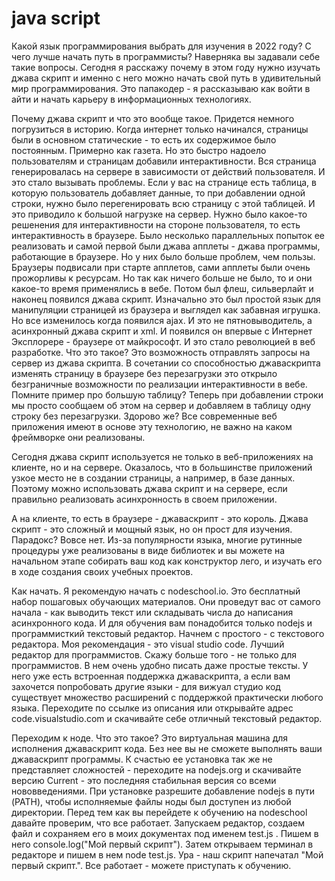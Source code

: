 # java script

Какой язык программирования выбрать для изучения в 2022 году? С чего лучше начать путь в программисты? Наверняка вы задавали себе такие вопросы. Сегодня я расскажу почему в этом году нужно изучать джава скрипт и именно с него можно начать свой путь в удивительный мир программирования. Это папакодер - я рассказываю как войти в айти и начать карьеру в информационных технологиях. 

Почему джава скрипт и что это вообще такое. Придется немного погрузиться в историю. Когда интернет только начинался, страницы были в основном статические - то есть их содержимое было постоянным. Примерно как газета. Но это быстро надоело пользователям и страницам добавили интерактивности. Вся страница генерировалась на сервере в зависимости от действий пользователя. И это стало вызывать проблемы. Если у вас на странице есть таблица, в которую пользователь добавляет данные, то при добавлении одной строки, нужно было перегенировать всю страницу с этой таблицей. И это приводило к большой нагрузке на сервер. Нужно было какое-то решенения для интерактивности на стороне пользователя, то есть интерактивность в браузере. Было несколько параллельных попыток ее реализовать и самой первой были джава апплеты - джава программы, работающие в браузере. Но у них было больше проблем, чем пользы. Браузеры подвисали при старте апплетов, сами апплеты были очень прожорливы к ресурсам. Но так как ничего больше не было, то и они какое-то время применялись в вебе. Потом был флеш, сильверлайт и наконец появился джава скрипт. Изначально это был простой язык для манипуляции страницей из браузера и выглядел как забавная игрушка. Но все изменилось когда появился ajax. И это не пятновыводитель, а асинхронный джава скрипт и xml. И появился он впервые с Интернет Эксплорере - браузере от майкрософт. И это стало революцией в веб разработке. Что это такое? Это возможность отправлять запросы на сервер из джава скрипта. В сочетании со способностью джаваскрипта изменять страницу в браузере без перезагрузки это открыло безграничные возможности по реализации интерактивности в вебе. Помните пример про большую таблицу? Теперь при добавлении строки мы просто сообщаем об этом на сервер и добавляем в таблицу одну строку без перезагрузки. Здорово же? Все современные веб приложения имеют в основе эту технологию, не важно на каком фреймворке они реализованы. 

Сегодня джава скрипт используется не только в веб-приложениях на клиенте, но и на сервере. Оказалось, что в большинстве приложений узкое место не в создании страницы, а например, в базе данных. Поэтому можно использовать джава скрипт и на сервере, если правильно реализовать асинхронность в своем приложении. 

А на клиенте, то есть в браузере - джаваскрипт - это король. Джава скрипт - это сложный и мощный язык, но он прост для изучения. Парадокс? Вовсе нет. Из-за популярности языка, многие рутинные процедуры уже реализованы в виде библиотек и вы можете на начальном этапе собирать ваш код как конструктор лего, и изучать его в ходе создания своих учебных проектов. 

Как начать. Я рекомендую начать с nodeschool.io. Это бесплатный набор пошаговых обучающих материалов. Они проведут вас от самого начала - как выводить текст или складывать числа до написания асинхронного кода. И для обучения вам понадобится только nodejs и программисткий текстовый редактор. Начнем с простого - с текстового редактора. Моя рекомендация - это visual studio code. Лучший редактор для программистов. Скажу больше того - не только для программистов. В нем очень удобно писать даже простые тексты. У него уже есть встроенная поддержка джаваскрипта, а если вам захочется попробовать другие языки - для вижуал студио код существует множество расширений с поддержкой практически любого языка. Переходите по ссылке из описания или открывайте адрес code.visualstudio.com и скачивайте себе отличный текстовый редактор. 

Переходим к ноде. Что это такое? Это виртуальная машина для исполнения джаваскрипт кода. Без нее вы не сможете выполнять ваши джаваскрипт программы. К счастью ее установка так же не представляет сложностей - переходите на nodejs.org и скачивайте версию Current - это последняя стабильная версия со всеми нововведениями. При установке разрешите добавление nodejs в пути (PATH), чтобы исполняемые файлы ноды был доступен из любой директории. Перед тем как вы перейдете к обучению на nodeschool давайте проверим, что все работает. Запускаем редактор, создаем файл и сохраняем его в моих документах под именем test.js . Пишем в него console.log("Мой первый скрипт"). Затем открываем терминал в редакторе и пишем в нем node test.js. Ура - наш скрипт напечатал "Мой первый скрипт.". Все работает - можете приступать к обучению. 